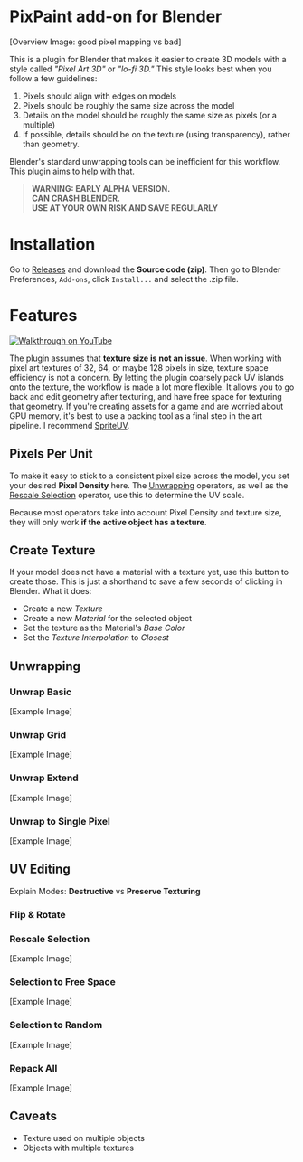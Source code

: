 # PixPaint add-on for Blender

[Overview Image: good pixel mapping vs bad]

This is a plugin for Blender that makes it easier to create 3D models with a style called _"Pixel Art 3D"_ or _"lo-fi 3D."_ This style looks best when you follow a few guidelines:

1. Pixels should align with edges on models
2. Pixels should be roughly the same size across the model
3. Details on the model should be roughly the same size as pixels (or a multiple)
4. If possible, details should be on the texture (using transparency), rather than geometry.    

Blender's standard unwrapping tools can be inefficient for this workflow. This plugin aims to help with that.

>   __WARNING: EARLY ALPHA VERSION.__  
    __CAN CRASH BLENDER.__  
    __USE AT YOUR OWN RISK AND SAVE REGULARLY__  


# Installation

Go to [Releases](https://github.com/noio/pixpaint/releases/latest) and download the **Source code (zip)**. Then go to Blender Preferences, `Add-ons`, click `Install...` and select the .zip file.

# Features

[![Walkthrough on YouTube](https://user-images.githubusercontent.com/271730/224333278-0fdfa82c-cd5d-4601-a2b8-563e29f4f493.png)](https://youtu.be/9ao1PM7GTS8)

The plugin assumes that **texture size is not an issue**. When working with pixel art textures of 32, 64, or maybe 128 pixels in size, texture space efficiency is not a concern. By letting the plugin coarsely pack UV islands onto the texture, the workflow is made a lot more flexible. It allows you to go back and edit geometry after texturing, and have free space for texturing that geometry. If you're creating assets for a game and are worried about GPU memory, it's best to use a packing tool as a final step in the art pipeline. I recommend [SpriteUV](https://www.spriteuv.com).

## Pixels Per Unit

To make it easy to stick to a consistent pixel size across the model, you set your desired **Pixel Density** here. The [Unwrapping](#unwrapping) operators, as well as the [Rescale Selection](#rescale-selection) operator, use this to determine the UV scale.

Because most operators take into account Pixel Density and texture size, they will only work **if the active object has a texture**.

## Create Texture

If your model does not have a material with a texture yet, use this button to create those. This is just a shorthand to save a few seconds of clicking in Blender. What it does:

- Create a new *Texture*
- Create a new *Material* for the selected object
- Set the texture as the Material's *Base Color*
- Set the *Texture Interpolation* to *Closest*

## Unwrapping

### Unwrap Basic

[Example Image]



### Unwrap Grid

[Example Image]

### Unwrap Extend

[Example Image]

### Unwrap to Single Pixel

[Example Image]

## UV Editing

Explain Modes: **Destructive** vs **Preserve Texturing**

### Flip & Rotate

### Rescale Selection

[Example Image]

### Selection to Free Space

[Example Image]

### Selection to Random

[Example Image]

### Repack All

[Example Image]


## Caveats

- Texture used on multiple objects
- Objects with multiple textures